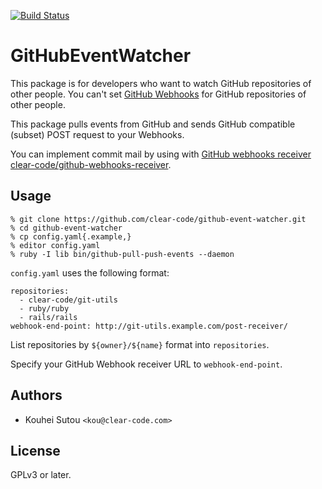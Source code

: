 [![Build Status](https://travis-ci.org/clear-code/github-event-watcher.svg?branch=master)](https://travis-ci.org/clear-code/github-event-watcher)

# GitHubEventWatcher

This package is for developers who want to watch GitHub repositories
of other people. You can't set
[GitHub Webhooks](https://developer.github.com/webhooks/) for GitHub
repositories of other people.

This package pulls events from GitHub and sends GitHub compatible
(subset) POST request to your Webhooks.

You can implement commit mail by using with
[GitHub webhooks receiver clear-code/github-webhooks-receiver](https://github.com/clear-code/github-web-hooks-receiver).

## Usage

    % git clone https://github.com/clear-code/github-event-watcher.git
    % cd github-event-watcher
    % cp config.yaml{.example,}
    % editor config.yaml
    % ruby -I lib bin/github-pull-push-events --daemon

`config.yaml` uses the following format:

    repositories:
      - clear-code/git-utils
      - ruby/ruby
      - rails/rails
    webhook-end-point: http://git-utils.example.com/post-receiver/

List repositories by `${owner}/${name}` format into `repositories`.

Specify your GitHub Webhook receiver URL to `webhook-end-point`.

## Authors

* Kouhei Sutou `<kou@clear-code.com>`

## License

GPLv3 or later.
